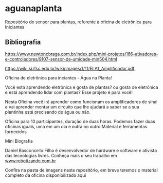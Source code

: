 # aguanaplanta

Repositório do sensor para plantas, referente à oficina de eletrônica para Iniciantes



## Bibliografia

https://www.newtoncbraga.com.br/index.php/mini-projetos/166-ativadores-e-controladores/9107-sensor-de-umidade-min504.html

https://wiki.sj.ifsc.edu.br/wiki/images/1/11/ELA1_Amplificador.pdf









Oficina de eletrônica para inciantes - Água na Planta!

Você está aprendendo eletrônica e gosta de plantas? ou gosta de eletrônica e está aprendendo lidar com plantas? Esse projeto é para você!

Nesta Oficina você irá aprender como funcionam os amplificadores de sinal e vai aprender montar um circuito que lhe ajudará a saber se a sua plantinha está precisando de água ou não.

Oficina para 10 participantes, duração de duas horas.
Podemos fazer duas oficinas iguais, uma em um dia e outra no outro
Material e ferramentas fornecidos


Mini Biografia

Daniel Basconcello Filho é desenvolvedor de hardware e software e ativista das tecnologias livres. Conheça mais o seu trabalho em www.robotizando.com.br


Confira na pasta de imagens neste repositório, em breve teremos o material completo da oficina disponibilizado aqui
